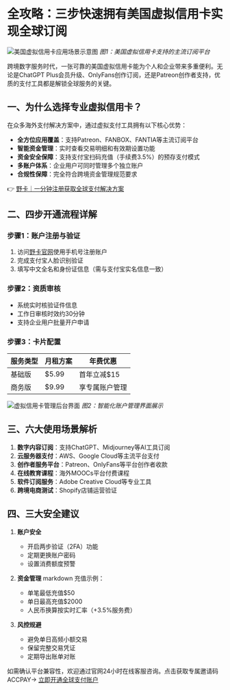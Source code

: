 # 全攻略：三步快速拥有美国虚拟信用卡实现全球订阅

![美国虚拟信用卡应用场景示意图](https://bbtdd.com/wp-content/uploads/img/5406262664536679.webp)
*图1：美国虚拟信用卡支持的主流订阅平台*

跨境数字服务时代，一张可靠的美国虚拟信用卡能为个人和企业带来多重便利。无论是ChatGPT Plus会员升级、OnlyFans创作订阅，还是Patreon创作者支持，优质的支付工具都是解锁全球服务的关键。

## 一、为什么选择专业虚拟信用卡？
在众多海外支付解决方案中，通过虚拟支付工具拥有以下核心优势：
- **全方位应用覆盖**：支持Patreon、FANBOX、FANTIA等主流订阅平台
- **智能资金管理**：实时查看交易明细和有效期设置功能
- **资金安全保障**：支持支付宝扫码充值（手续费3.5%）的预存支付模式
- **多账户体系**：企业用户可同时管理多个独立账户
- **合规性保障**：完全符合跨境资金管理规范要求

👉 [野卡｜一分钟注册获取全球支付解决方案](https://bbtdd.com/yeka)

## 二、四步开通流程详解
### 步骤1：账户注册与验证
1. 访问[野卡官网](https://bbtdd.com/yeka)使用手机号注册账户
2. 完成支付宝人脸识别验证
3. 填写中文全名和身份证信息（需与支付宝实名信息一致）

### 步骤2：资质审核
- 系统实时核验证件信息
- 工作日审核时效约30分钟
- 支持企业用户批量开户申请

### 步骤3：卡片配置
| 服务类型 | 月租方案 | 年费优惠 |
|---------|---------|---------|
| 基础版 | $5.99 | 首年立减$15 |
| 商务版 | $9.99 | 享专属账户管理 |

![虚拟信用卡管理后台界面](https://bbtdd.com/wp-content/uploads/img/3166564530271.webp)
*图2：智能化账户管理界面展示*

## 三、六大使用场景解析
1. **数字内容订阅**：支持ChatGPT、Midjourney等AI工具订阅
2. **云服务器支付**：AWS、Google Cloud等主流平台支付
3. **创作者服务平台**：Patreon、OnlyFans等平台创作者收款
4. **在线教育课程**：海外MOOCs平台付费课程
5. **软件订阅服务**：Adobe Creative Cloud等专业工具
6. **跨境电商测试**：Shopify店铺运营验证

## 四、三大安全建议
1. **账户安全**
   - 开启两步验证（2FA）功能
   - 定期更换账户密码
   - 设置消费额度预警

2. **资金管理**
   markdown
   充值示例：
   - 单笔最低充值$50
   - 单日最高充值$2000
   - 人民币换算按实时汇率（+3.5%服务费）
   

3. **风控规避**
   - 避免单日高频小额交易
   - 保留完整交易凭证
   - 定期导出账单对账

如需确认平台兼容性，欢迎通过官网24小时在线客服咨询。点击获取专属邀请码ACCPAY→ [立即开通全球支付账户](https://bbtdd.com/yeka)